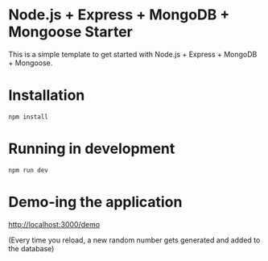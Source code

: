 # Node.js + Express +  MongoDB + Mongoose Starter

This is a simple template to get started with Node.js + Express + MongoDB + Mongoose.

# Installation

```
npm install
```

# Running in development

```
npm run dev
```
# Demo-ing the application

[http://localhost:3000/demo](http://localhost:3000/demo)

(Every time you reload, a new random number gets generated and added to the database)